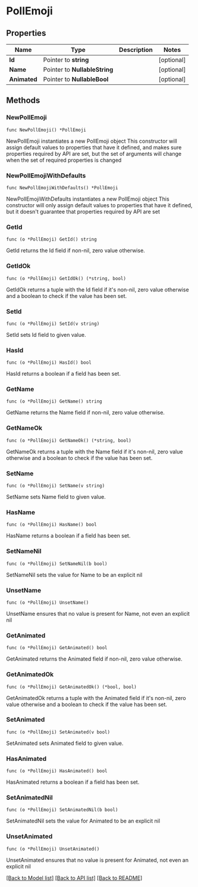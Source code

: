 # PollEmoji

## Properties

Name | Type | Description | Notes
------------ | ------------- | ------------- | -------------
**Id** | Pointer to **string** |  | [optional] 
**Name** | Pointer to **NullableString** |  | [optional] 
**Animated** | Pointer to **NullableBool** |  | [optional] 

## Methods

### NewPollEmoji

`func NewPollEmoji() *PollEmoji`

NewPollEmoji instantiates a new PollEmoji object
This constructor will assign default values to properties that have it defined,
and makes sure properties required by API are set, but the set of arguments
will change when the set of required properties is changed

### NewPollEmojiWithDefaults

`func NewPollEmojiWithDefaults() *PollEmoji`

NewPollEmojiWithDefaults instantiates a new PollEmoji object
This constructor will only assign default values to properties that have it defined,
but it doesn't guarantee that properties required by API are set

### GetId

`func (o *PollEmoji) GetId() string`

GetId returns the Id field if non-nil, zero value otherwise.

### GetIdOk

`func (o *PollEmoji) GetIdOk() (*string, bool)`

GetIdOk returns a tuple with the Id field if it's non-nil, zero value otherwise
and a boolean to check if the value has been set.

### SetId

`func (o *PollEmoji) SetId(v string)`

SetId sets Id field to given value.

### HasId

`func (o *PollEmoji) HasId() bool`

HasId returns a boolean if a field has been set.

### GetName

`func (o *PollEmoji) GetName() string`

GetName returns the Name field if non-nil, zero value otherwise.

### GetNameOk

`func (o *PollEmoji) GetNameOk() (*string, bool)`

GetNameOk returns a tuple with the Name field if it's non-nil, zero value otherwise
and a boolean to check if the value has been set.

### SetName

`func (o *PollEmoji) SetName(v string)`

SetName sets Name field to given value.

### HasName

`func (o *PollEmoji) HasName() bool`

HasName returns a boolean if a field has been set.

### SetNameNil

`func (o *PollEmoji) SetNameNil(b bool)`

 SetNameNil sets the value for Name to be an explicit nil

### UnsetName
`func (o *PollEmoji) UnsetName()`

UnsetName ensures that no value is present for Name, not even an explicit nil
### GetAnimated

`func (o *PollEmoji) GetAnimated() bool`

GetAnimated returns the Animated field if non-nil, zero value otherwise.

### GetAnimatedOk

`func (o *PollEmoji) GetAnimatedOk() (*bool, bool)`

GetAnimatedOk returns a tuple with the Animated field if it's non-nil, zero value otherwise
and a boolean to check if the value has been set.

### SetAnimated

`func (o *PollEmoji) SetAnimated(v bool)`

SetAnimated sets Animated field to given value.

### HasAnimated

`func (o *PollEmoji) HasAnimated() bool`

HasAnimated returns a boolean if a field has been set.

### SetAnimatedNil

`func (o *PollEmoji) SetAnimatedNil(b bool)`

 SetAnimatedNil sets the value for Animated to be an explicit nil

### UnsetAnimated
`func (o *PollEmoji) UnsetAnimated()`

UnsetAnimated ensures that no value is present for Animated, not even an explicit nil

[[Back to Model list]](../README.md#documentation-for-models) [[Back to API list]](../README.md#documentation-for-api-endpoints) [[Back to README]](../README.md)


